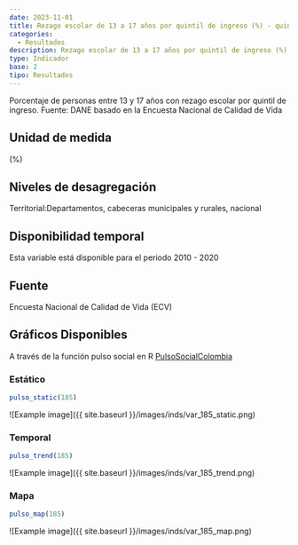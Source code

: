 ```yaml
---
date: 2023-11-01
title: Rezago escolar de 13 a 17 años por quintil de ingreso (%) - quintil 2 (dpto)
categories:
  - Resultados
description: Rezago escolar de 13 a 17 años por quintil de ingreso (%) - quintil 2
type: Indicador
base: 2
tipo: Resultados
--- 
```


Porcentaje de personas entre 13 y 17 años con rezago escolar por quintil de ingreso.
Fuente: DANE basado en la Encuesta Nacional de Calidad de Vida

## Unidad de medida
(%)

## Niveles de desagregación
Territorial:Departamentos, cabeceras municipales y rurales, nacional

## Disponibilidad temporal
Esta variable está disponible para el periodo 2010 - 2020

## Fuente
Encuesta Nacional de Calidad de Vida (ECV)

## Gráficos Disponibles

A través de la función pulso social en R [PulsoSocialColombia](https://github.com/pulsosocialcolombia/PulsoSocialColombia)

### Estático

``` R
pulso_static(185)
```

![Example image]({{ site.baseurl }}/images/inds/var_185_static.png)

### Temporal

``` R
pulso_trend(185)
```

![Example image]({{ site.baseurl }}/images/inds/var_185_trend.png)

### Mapa

``` R
pulso_map(185)
```

![Example image]({{ site.baseurl }}/images/inds/var_185_map.png)